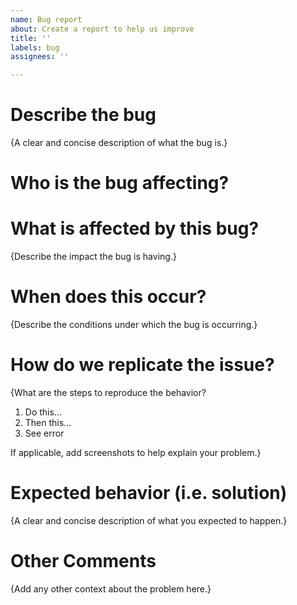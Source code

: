 ```yaml
---
name: Bug report
about: Create a report to help us improve
title: ''
labels: bug
assignees: ''

---
```


# Describe the bug

{A clear and concise description of what the bug is.}

# Who is the bug affecting?

# What is affected by this bug?

{Describe the impact the bug is having.}

# When does this occur?

{Describe the conditions under which the bug is occurring.}

# How do we replicate the issue?

{What are the steps to reproduce the behavior?
1. Do this...
1. Then this...
1. See error

If applicable, add screenshots to help explain your problem.}

# Expected behavior (i.e. solution)

{A clear and concise description of what you expected to happen.}

# Other Comments

{Add any other context about the problem here.}

